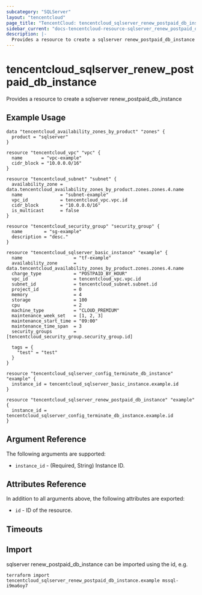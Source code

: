 ```yaml
---
subcategory: "SQLServer"
layout: "tencentcloud"
page_title: "TencentCloud: tencentcloud_sqlserver_renew_postpaid_db_instance"
sidebar_current: "docs-tencentcloud-resource-sqlserver_renew_postpaid_db_instance"
description: |-
  Provides a resource to create a sqlserver renew_postpaid_db_instance
---
```


# tencentcloud_sqlserver_renew_postpaid_db_instance

Provides a resource to create a sqlserver renew_postpaid_db_instance

## Example Usage

```hcl
data "tencentcloud_availability_zones_by_product" "zones" {
  product = "sqlserver"
}

resource "tencentcloud_vpc" "vpc" {
  name       = "vpc-example"
  cidr_block = "10.0.0.0/16"
}

resource "tencentcloud_subnet" "subnet" {
  availability_zone = data.tencentcloud_availability_zones_by_product.zones.zones.4.name
  name              = "subnet-example"
  vpc_id            = tencentcloud_vpc.vpc.id
  cidr_block        = "10.0.0.0/16"
  is_multicast      = false
}

resource "tencentcloud_security_group" "security_group" {
  name        = "sg-example"
  description = "desc."
}

resource "tencentcloud_sqlserver_basic_instance" "example" {
  name                   = "tf-example"
  availability_zone      = data.tencentcloud_availability_zones_by_product.zones.zones.4.name
  charge_type            = "POSTPAID_BY_HOUR"
  vpc_id                 = tencentcloud_vpc.vpc.id
  subnet_id              = tencentcloud_subnet.subnet.id
  project_id             = 0
  memory                 = 4
  storage                = 100
  cpu                    = 2
  machine_type           = "CLOUD_PREMIUM"
  maintenance_week_set   = [1, 2, 3]
  maintenance_start_time = "09:00"
  maintenance_time_span  = 3
  security_groups        = [tencentcloud_security_group.security_group.id]

  tags = {
    "test" = "test"
  }
}

resource "tencentcloud_sqlserver_config_terminate_db_instance" "example" {
  instance_id = tencentcloud_sqlserver_basic_instance.example.id
}

resource "tencentcloud_sqlserver_renew_postpaid_db_instance" "example" {
  instance_id = tencentcloud_sqlserver_config_terminate_db_instance.example.id
}
```

## Argument Reference

The following arguments are supported:

* `instance_id` - (Required, String) Instance ID.

## Attributes Reference

In addition to all arguments above, the following attributes are exported:

* `id` - ID of the resource.



## Timeouts

<no value>


## Import

sqlserver renew_postpaid_db_instance can be imported using the id, e.g.

```
terraform import tencentcloud_sqlserver_renew_postpaid_db_instance.example mssql-i9ma6oy7
```

